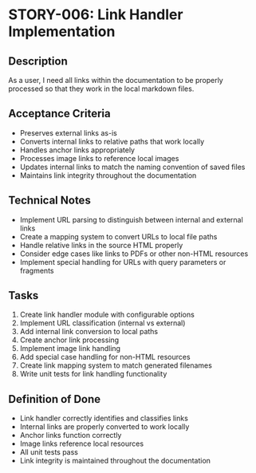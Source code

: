 # STORY-006: Link Handler Implementation

## Description
As a user, I need all links within the documentation to be properly processed so that they work in the local markdown files.

## Acceptance Criteria
- Preserves external links as-is
- Converts internal links to relative paths that work locally
- Handles anchor links appropriately
- Processes image links to reference local images
- Updates internal links to match the naming convention of saved files
- Maintains link integrity throughout the documentation

## Technical Notes
- Implement URL parsing to distinguish between internal and external links
- Create a mapping system to convert URLs to local file paths
- Handle relative links in the source HTML properly
- Consider edge cases like links to PDFs or other non-HTML resources
- Implement special handling for URLs with query parameters or fragments

## Tasks
1. Create link handler module with configurable options
2. Implement URL classification (internal vs external)
3. Add internal link conversion to local paths
4. Create anchor link processing
5. Implement image link handling
6. Add special case handling for non-HTML resources
7. Create link mapping system to match generated filenames
8. Write unit tests for link handling functionality

## Definition of Done
- Link handler correctly identifies and classifies links
- Internal links are properly converted to work locally
- Anchor links function correctly
- Image links reference local resources
- All unit tests pass
- Link integrity is maintained throughout the documentation 